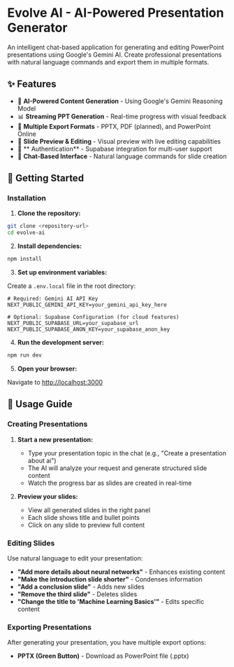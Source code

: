 # Evolve AI - AI-Powered Presentation Generator

An intelligent chat-based application for generating and editing PowerPoint presentations using Google's Gemini AI. Create professional presentations with natural language commands and export them in multiple formats.

## ✨ Features

- 🤖 **AI-Powered Content Generation** - Using Google's Gemini Reasoning Model
- 📊 **Streaming PPT Generation** - Real-time progress with visual feedback
- 📄 **Multiple Export Formats** - PPTX, PDF (planned), and PowerPoint Online
- 🎨 **Slide Preview & Editing** - Visual preview with live editing capabilities
- 🔐 ** Authentication** - Supabase integration for multi-user support
- 💬 **Chat-Based Interface** - Natural language commands for slide creation

## 🚀 Getting Started

### Installation

1. **Clone the repository:**

```bash
git clone <repository-url>
cd evolve-ai
```

2. **Install dependencies:**

```bash
npm install
```

3. **Set up environment variables:**

Create a `.env.local` file in the root directory:

```env
# Required: Gemini AI API Key
NEXT_PUBLIC_GEMINI_API_KEY=your_gemini_api_key_here

# Optional: Supabase Configuration (for cloud features)
NEXT_PUBLIC_SUPABASE_URL=your_supabase_url
NEXT_PUBLIC_SUPABASE_ANON_KEY=your_supabase_anon_key
```


4. **Run the development server:**

```bash
npm run dev
```

5. **Open your browser:**

Navigate to [http://localhost:3000](http://localhost:3000)

## 📖 Usage Guide

### Creating Presentations

1. **Start a new presentation:**
   - Type your presentation topic in the chat (e.g., "Create a presentation about ai")
   - The AI will analyze your request and generate structured slide content
   - Watch the progress bar as slides are created in real-time

2. **Preview your slides:**
   - View all generated slides in the right panel
   - Each slide shows title and bullet points
   - Click on any slide to preview full content

### Editing Slides

Use natural language to edit your presentation:

- **"Add more details about neural networks"** - Enhances existing content
- **"Make the introduction slide shorter"** - Condenses information
- **"Add a conclusion slide"** - Adds new slides
- **"Remove the third slide"** - Deletes slides
- **"Change the title to 'Machine Learning Basics'"** - Edits specific content

### Exporting Presentations

After generating your presentation, you have multiple export options:

- **PPTX (Green Button)** - Download as PowerPoint file (.pptx)

